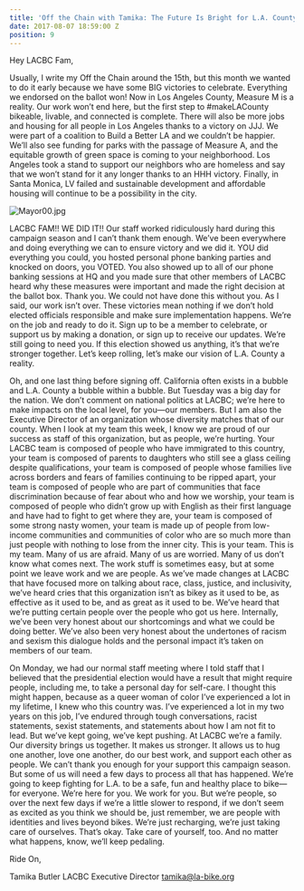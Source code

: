 ```yaml
---
title: 'Off the Chain with Tamika: The Future Is Bright for L.A. County'
date: 2017-08-07 18:59:00 Z
position: 9
---
```


Hey LACBC Fam,

Usually, I write my Off the Chain around the 15th, but this month we wanted to do it early because we have some BIG victories to celebrate. Everything we endorsed on the ballot won! Now in Los Angeles County, Measure M is a reality. Our work won’t end here, but the first step to #makeLACounty bikeable, livable, and connected is complete. There will also be more jobs and housing for all people in Los Angeles thanks to a victory on JJJ. We were part of a coalition to Build a Better LA and we couldn’t be happier. We’ll also see funding for parks with the passage of Measure A, and the equitable growth of green space is coming to your neighborhood.  Los Angeles took a stand to support our neighbors who are homeless and say that we won’t stand for it any longer thanks to an HHH victory. Finally, in Santa Monica, LV failed and sustainable development and affordable housing will continue to be a possibility in the city.

![Mayor00.jpg](/uploads/Mayor00.jpg)

LACBC FAM!! WE DID IT!! Our staff worked ridiculously hard during this campaign season and I can’t thank them enough. We’ve been everywhere and doing everything we can to ensure victory and we did it. YOU did everything you could, you hosted personal phone banking parties and knocked on doors, you VOTED. You also showed up to all of our phone banking sessions at HQ and you made sure that other members of LACBC heard why these measures were important and made the right decision at the ballot box. Thank you. We could not have done this without you. As I said, our work isn’t over. These victories mean nothing if we don’t hold elected officials responsible and make sure implementation happens. We’re on the job and ready to do it. Sign up to be a member to celebrate, or support us by making a donation, or sign up to receive our updates. We’re still going to need you. If this election showed us anything, it’s that we’re stronger together. Let’s keep rolling, let’s make our vision of L.A. County a reality.

Oh, and one last thing before signing off. California often exists in a bubble and L.A. County a bubble within a bubble. But Tuesday was a big day for the nation. We don’t comment on national politics at LACBC; we’re here to make impacts on the local level, for you—our members. But I am also the Executive Director of an organization whose diversity matches that of our county.  When I look at my team this week, I know we are proud of our success as staff of this organization, but as people, we’re hurting. Your LACBC team is composed of people who have immigrated to this country, your team is composed of parents to daughters who still see a glass ceiling despite qualifications, your team is composed of people whose families live across borders and fears of families continuing to be ripped apart, your team is composed of people who are part of communities that face discrimination because of fear about who and how we worship, your team is composed of people who didn’t grow up with English as their first language and have had to fight to get where they are, your team is composed of some strong nasty women, your team is made up of people from low-income communities and communities of color who are so much more than just people with nothing to lose from the inner city.
This is your team. This is my team. Many of us are afraid. Many of us are worried. Many of us don’t know what comes next. The work stuff is sometimes easy, but at some point we leave work and we are people. As we’ve made changes at LACBC that have focused more on talking about race, class, justice, and inclusivity, we’ve heard cries that this organization isn’t as bikey as it used to be, as effective as it used to be, and as great as it used to be. We’ve heard that we’re putting certain people over the people who got us here. Internally, we’ve been very honest about our shortcomings and what we could be doing better. We’ve also been very honest about the undertones of racism and sexism this dialogue holds and the personal impact it’s taken on members of our team.

On Monday, we had our normal staff meeting where I told staff that I believed that the presidential election would have a result that might require people, including me, to take a personal day for self-care. I thought this might happen, because as a queer woman of color I’ve experienced a lot in my lifetime, I knew who this country was. I’ve experienced a lot in my two years on this job, I’ve endured through tough conversations, racist statements, sexist statements, and statements about how I am not fit to lead. But we’ve kept going, we’ve kept pushing. At LACBC we’re a family. Our diversity brings us together. It makes us stronger. It allows us to hug one another, love one another, do our best work, and support each other as people. We can’t thank you enough for your support this campaign season. But some of us will need a few days to process all that has happened. We’re going to keep fighting for L.A. to be a safe, fun and healthy place to bike—for everyone. We’re here for you. We work for you. But we’re people, so over the next few days if we’re a little slower to respond, if we don’t seem as excited as you think we should be, just remember, we are people with identities and lives beyond bikes. We’re just recharging, we’re just taking care of ourselves. That’s okay. Take care of yourself, too. And no matter what happens, know, we’ll keep pedaling.

Ride On,


Tamika Butler
LACBC Executive Director
tamika@la-bike.org